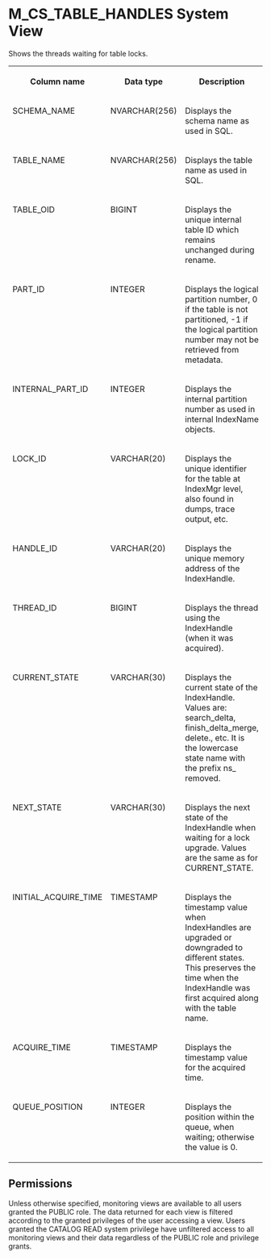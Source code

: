 <!-- loiode4f805158a84e349504f1f9bc2348cf -->

# M\_CS\_TABLE\_HANDLES System View

Shows the threads waiting for table locks.




<table>
<tr>
<th valign="top">

Column name

</th>
<th valign="top">

Data type

</th>
<th valign="top">

Description

</th>
</tr>
<tr>
<td valign="top">

SCHEMA\_NAME

</td>
<td valign="top">

NVARCHAR\(256\)

</td>
<td valign="top">

Displays the schema name as used in SQL.

</td>
</tr>
<tr>
<td valign="top">

TABLE\_NAME

</td>
<td valign="top">

NVARCHAR\(256\)

</td>
<td valign="top">

Displays the table name as used in SQL.

</td>
</tr>
<tr>
<td valign="top">

TABLE\_OID

</td>
<td valign="top">

BIGINT

</td>
<td valign="top">

Displays the unique internal table ID which remains unchanged during rename.

</td>
</tr>
<tr>
<td valign="top">

PART\_ID

</td>
<td valign="top">

INTEGER

</td>
<td valign="top">

Displays the logical partition number, 0 if the table is not partitioned, -1 if the logical partition number may not be retrieved from metadata.

</td>
</tr>
<tr>
<td valign="top">

INTERNAL\_PART\_ID

</td>
<td valign="top">

INTEGER

</td>
<td valign="top">

Displays the internal partition number as used in internal IndexName objects.

</td>
</tr>
<tr>
<td valign="top">

LOCK\_ID

</td>
<td valign="top">

VARCHAR\(20\)

</td>
<td valign="top">

Displays the unique identifier for the table at IndexMgr level, also found in dumps, trace output, etc.

</td>
</tr>
<tr>
<td valign="top">

HANDLE\_ID

</td>
<td valign="top">

VARCHAR\(20\)

</td>
<td valign="top">

Displays the unique memory address of the IndexHandle.

</td>
</tr>
<tr>
<td valign="top">

THREAD\_ID

</td>
<td valign="top">

BIGINT

</td>
<td valign="top">

Displays the thread using the IndexHandle \(when it was acquired\).

</td>
</tr>
<tr>
<td valign="top">

CURRENT\_STATE

</td>
<td valign="top">

VARCHAR\(30\)

</td>
<td valign="top">

Displays the current state of the IndexHandle. Values are: search\_delta, finish\_delta\_merge, delete., etc. It is the lowercase state name with the prefix ns\_ removed.

</td>
</tr>
<tr>
<td valign="top">

NEXT\_STATE

</td>
<td valign="top">

VARCHAR\(30\)

</td>
<td valign="top">

Displays the next state of the IndexHandle when waiting for a lock upgrade. Values are the same as for CURRENT\_STATE.

</td>
</tr>
<tr>
<td valign="top">

INITIAL\_ACQUIRE\_TIME

</td>
<td valign="top">

TIMESTAMP

</td>
<td valign="top">

Displays the timestamp value when IndexHandles are upgraded or downgraded to different states. This preserves the time when the IndexHandle was first acquired along with the table name.

</td>
</tr>
<tr>
<td valign="top">

ACQUIRE\_TIME

</td>
<td valign="top">

TIMESTAMP

</td>
<td valign="top">

Displays the timestamp value for the acquired time.

</td>
</tr>
<tr>
<td valign="top">

QUEUE\_POSITION

</td>
<td valign="top">

INTEGER

</td>
<td valign="top">

Displays the position within the queue, when waiting; otherwise the value is 0.

</td>
</tr>
</table>



<a name="loiode4f805158a84e349504f1f9bc2348cf__section_ywd_fcv_tbc"/>

## Permissions

Unless otherwise specified, monitoring views are available to all users granted the PUBLIC role. The data returned for each view is filtered according to the granted privileges of the user accessing a view. Users granted the CATALOG READ system privilege have unfiltered access to all monitoring views and their data regardless of the PUBLIC role and privilege grants.

